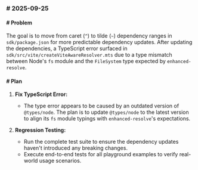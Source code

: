 ### # 2025-09-25

#### # Problem

The goal is to move from caret (`^`) to tilde (`~`) dependency ranges in `sdk/package.json` for more predictable dependency updates. After updating the dependencies, a TypeScript error surfaced in `sdk/src/vite/createViteAwareResolver.mts` due to a type mismatch between Node's `fs` module and the `FileSystem` type expected by `enhanced-resolve`.

#### # Plan

1.  **Fix TypeScript Error:**
    *   The type error appears to be caused by an outdated version of `@types/node`. The plan is to update `@types/node` to the latest version to align its `fs` module typings with `enhanced-resolve`'s expectations.

2.  **Regression Testing:**
    *   Run the complete test suite to ensure the dependency updates haven't introduced any breaking changes.
    *   Execute end-to-end tests for all playground examples to verify real-world usage scenarios.

